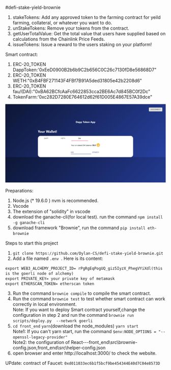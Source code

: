 #defi-stake-yield-brownie

1. stakeTokens: Add any approved token to the farming contract for yeild farming, collateral, or whatever you want to do.
2. unStakeTokens: Remove your tokens from the contract.
3. getUserTotalValue: Get the total value that users have supplied based on calculations from the Chainlink Price Feeds.
4. issueTokens: Issue a reward to the users staking on your platform!

Smart contract:
1. ERC-20_TOKEN DappToken:'0xEeD0900B2b6b9C2b656C0C26c7130fD8e56868D7"
2. ERC-20_TOKEN WETH:"0xB4FBF271143F4FBf7B91A5ded31805e42b2208d6"
3. ERC-20_TOKEN fau/(DAI):"0xBA62BCfcAaFc6622853cca2BE6Ac7d845BC0f2Dc"
4. TokenFarm:'0xc282D7280E764612d62f61D005E4867E57A39dce"

![image](https://github.com/Dylan-CS/defi-stake-yield-brownie/blob/main/IMGS/20230214174448.jpg)


Preparations:
1. Node.js (* 19.6.0 ) nvm is recommended.
2. Vscode
3. The extension of "solidity" in vscode
4. download the ganache-cli(for local test). run the command `npm install -g ganache-cli`
5. download framework "Brownie", run the command `pip install eth-brownie`

Steps to start this project 
1. `git clone https://github.com/Dylan-CS/defi-stake-yield-brownie.git`
2. Add a file named `.env `. Here is its content:
```
export WEB3_ALCHEMY_PROJECT_ID= rPgRgEqPogUQ_giz5IyzX_PhegVYiXdl(this is the goerli node of alchemy)  
export PRIVATE_KEY= your private key of metamask      
export ETHERSCAN_TOKEN= etherscan token
```
3. Run the command `brownie compile` to compile the smart contract.
4. Run the command `brownie test` to test whether smart contract can work correctly in local environment.  
Note: If you want to deploy Smart contract yourself,change the configuration in step 2 and run the command `brownie run scripts/deploy.py  --network goerli`
5. `cd front_end` `yarn`(download the node_modules) `yarn start`  
Note1: If you can't yarn start, run the command `$env:NODE_OPTIONS = "--openssl-legacy-provider"  `  
Note2: the configuration of React---front_end\src\brownie-config.json,front_end\src\helper-config.json  
6. open browser and enter http://localhost:3000/ to check the website.


UPdate:
contract of Faucet: `0xd011033ec6b1f5bcf9be454344E40d7C04e8573D`  

